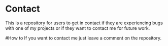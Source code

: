 # Contact
This is a repository for users to get in contact if they are experiencing bugs with one of my projects or if they want to contact me for future work.

#How to
If you want to contact me just leave a comment on the repository.
